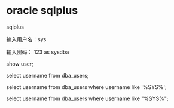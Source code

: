 # oracle sqlplus

sqlplus

输入用户名：sys

输入密码： 123 as sysdba

show user;

select username from dba_users;

select username from dba_users where username like '%SYS%';

select username from dba_users where username like "%SYS%";
